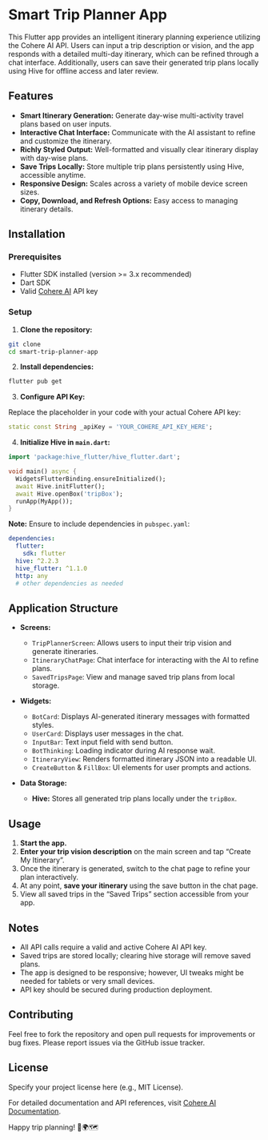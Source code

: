 # Smart Trip Planner App

This Flutter app provides an intelligent itinerary planning experience utilizing the Cohere AI API. Users can input a trip description or vision, and the app responds with a detailed multi-day itinerary, which can be refined through a chat interface. Additionally, users can save their generated trip plans locally using Hive for offline access and later review.

## Features

- **Smart Itinerary Generation:** Generate day-wise multi-activity travel plans based on user inputs.
- **Interactive Chat Interface:** Communicate with the AI assistant to refine and customize the itinerary.
- **Richly Styled Output:** Well-formatted and visually clear itinerary display with day-wise plans.
- **Save Trips Locally:** Store multiple trip plans persistently using Hive, accessible anytime.
- **Responsive Design:** Scales across a variety of mobile device screen sizes.
- **Copy, Download, and Refresh Options:** Easy access to managing itinerary details.

## Installation

### Prerequisites

- Flutter SDK installed (version >= 3.x recommended)
- Dart SDK
- Valid [Cohere AI](https://cohere.ai/) API key

### Setup

1. **Clone the repository:**

```bash
git clone
cd smart-trip-planner-app
```

2. **Install dependencies:**

```bash
flutter pub get
```

3. **Configure API Key:**

Replace the placeholder in your code with your actual Cohere API key:

```dart
static const String _apiKey = 'YOUR_COHERE_API_KEY_HERE';
```

4. **Initialize Hive in `main.dart`:**

```dart
import 'package:hive_flutter/hive_flutter.dart';

void main() async {
  WidgetsFlutterBinding.ensureInitialized();
  await Hive.initFlutter();
  await Hive.openBox('tripBox');
  runApp(MyApp());
}
```

**Note:** Ensure to include dependencies in `pubspec.yaml`:

```yaml
dependencies:
  flutter:
    sdk: flutter
  hive: ^2.2.3
  hive_flutter: ^1.1.0
  http: any
  # other dependencies as needed
```

## Application Structure

- **Screens:**

  - `TripPlannerScreen`: Allows users to input their trip vision and generate itineraries.
  - `ItineraryChatPage`: Chat interface for interacting with the AI to refine plans.
  - `SavedTripsPage`: View and manage saved trip plans from local storage.

- **Widgets:**

  - `BotCard`: Displays AI-generated itinerary messages with formatted styles.
  - `UserCard`: Displays user messages in the chat.
  - `InputBar`: Text input field with send button.
  - `BotThinking`: Loading indicator during AI response wait.
  - `ItineraryView`: Renders formatted itinerary JSON into a readable UI.
  - `CreateButton` & `FillBox`: UI elements for user prompts and actions.

- **Data Storage:**
  - **Hive:** Stores all generated trip plans locally under the `tripBox`.

## Usage

1. **Start the app.**
2. **Enter your trip vision description** on the main screen and tap “Create My Itinerary”.
3. Once the itinerary is generated, switch to the chat page to refine your plan interactively.
4. At any point, **save your itinerary** using the save button in the chat page.
5. View all saved trips in the “Saved Trips” section accessible from your app.

## Notes

- All API calls require a valid and active Cohere AI API key.
- Saved trips are stored locally; clearing hive storage will remove saved plans.
- The app is designed to be responsive; however, UI tweaks might be needed for tablets or very small devices.
- API key should be secured during production deployment.

## Contributing

Feel free to fork the repository and open pull requests for improvements or bug fixes. Please report issues via the GitHub issue tracker.

## License

Specify your project license here (e.g., MIT License).

For detailed documentation and API references, visit [Cohere AI Documentation](https://docs.cohere.ai/).

Happy trip planning! 🚀🌍🗺️
